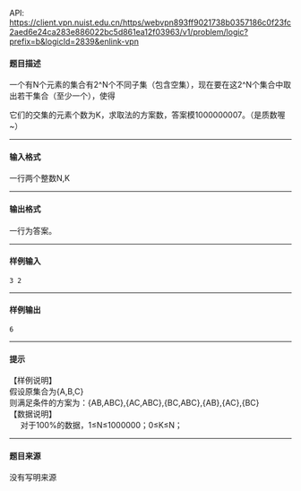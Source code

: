 API: https://client.vpn.nuist.edu.cn/https/webvpn893ff9021738b0357186c0f23fc2aed6e24ca283e886022bc5d861ea12f03963/v1/problem/logic?prefix=b&logicId=2839&enlink-vpn

#### 题目描述

一个有N个元素的集合有2^N个不同子集（包含空集），现在要在这2^N个集合中取出若干集合（至少一个），使得

它们的交集的元素个数为K，求取法的方案数，答案模1000000007。（是质数喔~）

---

#### 输入格式

一行两个整数N,K

---

#### 输出格式

一行为答案。

---

#### 样例输入
```
3 2
```

---

#### 样例输出
```
6
```

---

#### 提示

【样例说明】  
假设原集合为{A,B,C}  
则满足条件的方案为：{AB,ABC},{AC,ABC},{BC,ABC},{AB},{AC},{BC}  
【数据说明】  
     对于100%的数据，1≤N≤1000000；0≤K≤N；

---

#### 题目来源

没有写明来源